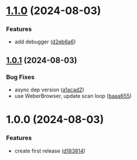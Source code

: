 # [1.1.0](https://github.com/hive-o/xss/compare/xss-v1.0.1...xss-v1.1.0) (2024-08-03)


### Features

* add debugger ([d2eb6a6](https://github.com/hive-o/xss/commit/d2eb6a6810df86960959bdfdeda270098038f043))

## [1.0.1](https://github.com/hive-o/xss/compare/xss-v1.0.0...xss-v1.0.1) (2024-08-03)


### Bug Fixes

* async dep version ([a1acad2](https://github.com/hive-o/xss/commit/a1acad2e8fdd822c39ec8849229c0e10ffb9af58))
* use WeberBrowser, update scan loop ([baaa655](https://github.com/hive-o/xss/commit/baaa65566d11614931faf3efcf1c2ee48020b968))

# 1.0.0 (2024-08-03)


### Features

* create first release ([d183814](https://github.com/hive-o/xss/commit/d183814fffc6e37a3f8a78acae6b97d7d7c15d18))
